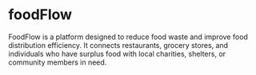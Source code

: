 # foodFlow
FoodFlow is a platform designed to reduce food waste and improve food distribution efficiency. It connects restaurants, grocery stores, and individuals who have surplus food with local charities, shelters, or community members in need.
